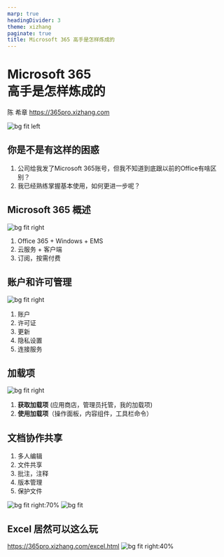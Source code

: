 ```yaml
---
marp: true
headingDivider: 3
theme: xizhang
paginate: true
title: Microsoft 365 高手是怎样炼成的
---
```


#  Microsoft 365 <br /> 高手是怎样炼成的
陈 希章 https://365pro.xizhang.com

![bg fit left](images/microsoft-365.png)

##  你是不是有这样的困惑
<!-- footer: Microsoft 365的高手是怎样炼成的 https://365pro.xizhang.com -->

1. 公司给我发了Microsoft 365账号，但我不知道到底跟以前的Office有啥区别？
1. 我已经熟练掌握基本使用，如何更进一步呢？

##  Microsoft 365 概述
![bg fit right](images/m365.png)
<!-- _footer: 详情参考 https://www.microsoft.com/zh-cn/microsoft-365 -->
1. Office 365 + Windows + EMS 
1. 云服务 + 客户端 
1. 订阅，按需付费


##  账户和许可管理
![bg fit right](images/account.png)
1. 账户
1. 许可证
1. 更新
1. 隐私设置
1. 连接服务

##  加载项
<!-- _footer: https://appsource.microsoft.com/zh-cn -->
![bg fit right](images/officestore.png)
1. **获取加载项** (应用商店，管理员托管，我的加载项)
1. **使用加载项**（操作面板，内容组件，工具栏命令）

## 文档协作共享

1. 多人编辑
1. 文件共享
1. 批注，注释
1. 版本管理
1. 保护文件

![bg fit right:70%](images/share1.png)
![bg fit](images/share2.png)


## Excel 居然可以这么玩
https://365pro.xizhang.com/excel.html
![bg fit right:40%](images/excel.png)
